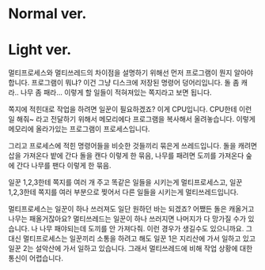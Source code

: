 # Normal ver.



# Light ver.

멀티프로세스와 멀티쓰레드의 차이점을 설명하기 위해선 먼저 프로그램이 뭔지 알아야 합니다.
프로그램이 뭐냐? 이건 그냥 디스크에 저장된 명령어 덩어리입니다. 
돌 좀 캐라.. 나무 좀 패라... 이렇게 할 일들이 적혀져있는 쪽지라고 보면 됩니다.

쪽지에 적힌대로 작업을 하려면 일꾼이 필요하겠죠? 이게 CPU입니다.
CPU한테 이런 일 해줘~ 라고 전달하기 위해서 메모리에다 프로그램을 복사해서 올려놓습니다. 
이렇게 메모리에 올라가있는 프로그램이 프로세스입니다.

그리고 프로세스에 적힌 명령어들을 비슷한 것들끼리 묶은게 쓰레드입니다.
돌을 캐려면 삽을 가져온다 밭에 간다 돌을 캔다 이렇게 한 묶음,
나무를 패려면 도끼를 가져온다 숲에 간다 나무를 팬다 이렇게 한 묶음.

일꾼 1,2,3한테 쪽지를 여러 개 주고 똑같은 일들을 시키는게 멀티프로세스고,
일꾼 1,2,3한테 쪽지를 여러 부분으로 찢어서 다른 일들을 시키는게 멀티쓰레드입니다.

멀티프로세스는 일꾼이 하나 쓰러져도 일단 원하던 바는 되겠죠? 어쨌든 돌은 캐올거고 나무는 패올거잖아요?
멀티쓰레드는 일꾼이 하나 쓰러지면 나머지가 다 망가질 수가 있습니다. 나 나무 패야되는데 도끼를 안 가져다줘.
이런 경우가 생길수도 있으니까요.
그대신 멀티프로세스는 일꾼끼리 소통을 하려고 해도 
일꾼 1은 지리산에 가서 일하고 있고
일꾼 2는 설악산에 가서 일하고 있습니다. 
그래서 멀티쓰레드에 비해 작업 상황에 대한 통신이 어렵습니다.